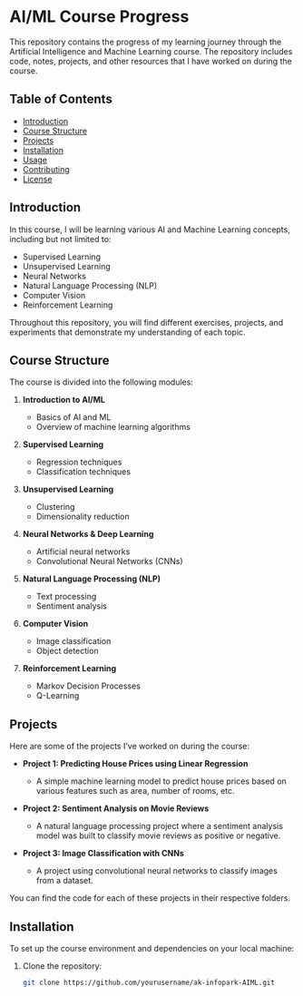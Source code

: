 # AI/ML Course Progress

This repository contains the progress of my learning journey through the Artificial Intelligence and Machine Learning course. The repository includes code, notes, projects, and other resources that I have worked on during the course.

## Table of Contents

- [Introduction](#introduction)
- [Course Structure](#course-structure)
- [Projects](#projects)
- [Installation](#installation)
- [Usage](#usage)
- [Contributing](#contributing)
- [License](#license)

## Introduction

In this course, I will be learning various AI and Machine Learning concepts, including but not limited to:

- Supervised Learning
- Unsupervised Learning
- Neural Networks
- Natural Language Processing (NLP)
- Computer Vision
- Reinforcement Learning

Throughout this repository, you will find different exercises, projects, and experiments that demonstrate my understanding of each topic.

## Course Structure

The course is divided into the following modules:

1. **Introduction to AI/ML**  
   - Basics of AI and ML
   - Overview of machine learning algorithms

2. **Supervised Learning**  
   - Regression techniques
   - Classification techniques

3. **Unsupervised Learning**  
   - Clustering
   - Dimensionality reduction

4. **Neural Networks & Deep Learning**  
   - Artificial neural networks
   - Convolutional Neural Networks (CNNs)

5. **Natural Language Processing (NLP)**  
   - Text processing
   - Sentiment analysis

6. **Computer Vision**  
   - Image classification
   - Object detection

7. **Reinforcement Learning**  
   - Markov Decision Processes
   - Q-Learning

## Projects

Here are some of the projects I've worked on during the course:

- **Project 1: Predicting House Prices using Linear Regression**
  - A simple machine learning model to predict house prices based on various features such as area, number of rooms, etc.
  
- **Project 2: Sentiment Analysis on Movie Reviews**
  - A natural language processing project where a sentiment analysis model was built to classify movie reviews as positive or negative.

- **Project 3: Image Classification with CNNs**
  - A project using convolutional neural networks to classify images from a dataset.

You can find the code for each of these projects in their respective folders.

## Installation

To set up the course environment and dependencies on your local machine:

1. Clone the repository:
   ```bash
   git clone https://github.com/yourusername/ak-infopark-AIML.git
